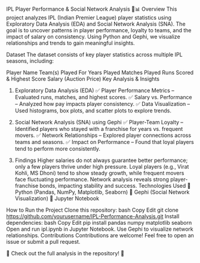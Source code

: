 IPL Player Performance & Social Network Analysis 🏏📊
Overview
This project analyzes IPL (Indian Premier League) player statistics using Exploratory Data Analysis (EDA) and Social Network Analysis (SNA). The goal is to uncover patterns in player performance, loyalty to teams, and the impact of salary on consistency. Using Python and Gephi, we visualize relationships and trends to gain meaningful insights.

Dataset
The dataset consists of key player statistics across multiple IPL seasons, including:

Player Name
Team(s) Played For
Years Played
Matches Played
Runs Scored & Highest Score
Salary (Auction Price)
Key Analysis & Insights
1. Exploratory Data Analysis (EDA)
✅ Player Performance Metrics – Evaluated runs, matches, and highest scores.
✅ Salary vs. Performance – Analyzed how pay impacts player consistency.
✅ Data Visualization – Used histograms, box plots, and scatter plots to explore trends.

2. Social Network Analysis (SNA) using Gephi
✅ Player-Team Loyalty – Identified players who stayed with a franchise for years vs. frequent movers.
✅ Network Relationships – Explored player connections across teams and seasons.
✅ Impact on Performance – Found that loyal players tend to perform more consistently.

3. Findings
Higher salaries do not always guarantee better performance; only a few players thrive under high pressure.
Loyal players (e.g., Virat Kohli, MS Dhoni) tend to show steady growth, while frequent movers face fluctuating performance.
Network analysis reveals strong player-franchise bonds, impacting stability and success.
Technologies Used
🔹 Python (Pandas, NumPy, Matplotlib, Seaborn)
🔹 Gephi (Social Network Visualization)
🔹 Jupyter Notebook

How to Run the Project
Clone this repository:
bash
Copy
Edit
git clone https://github.com/yourusername/IPL-Performance-Analysis.git
Install dependencies:
bash
Copy
Edit
pip install pandas numpy matplotlib seaborn  
Open and run ipl.ipynb in Jupyter Notebook.
Use Gephi to visualize network relationships.
Contributions
Contributions are welcome! Feel free to open an issue or submit a pull request.

📌 Check out the full analysis in the repository! 🚀

